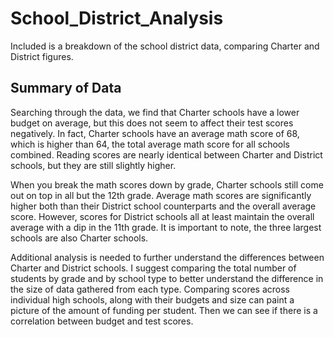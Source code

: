 # School_District_Analysis

Included is a breakdown of the school district data, comparing Charter and District figures. 

## Summary of Data

Searching through the data, we find that Charter schools have a lower budget on average, but this does not seem to affect their test scores negatively. In fact, Charter schools have an average math score of 68, which is higher than 64, the total average math score for all schools combined. Reading scores are nearly identical between Charter and District schools, but they are still slightly higher.

When you break the math scores down by grade, Charter schools still come out on top in all but the 12th grade. Average math scores are significantly higher both than their District school counterparts and the overall average score. However, scores for District schools all at least maintain the overall average with a dip in the 11th grade. It is important to note, the three largest schools are also Charter schools. 

Additional analysis is needed to further understand the differences between Charter and District schools. I suggest comparing the total number of students by grade and by school type to better understand the difference in the size of data gathered from each type. Comparing scores across individual high schools, along with their budgets and size can paint a picture of the amount of funding per student. Then we can see if there is a correlation between budget and test scores.
